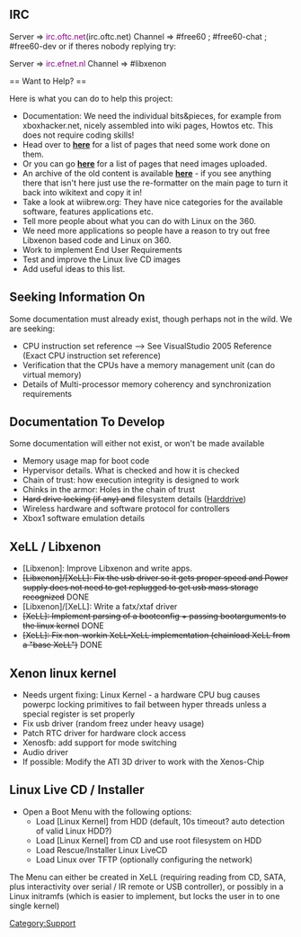## IRC

Server ⇒ <font color="purple">irc.oftc.net</font>(irc.oftc.net)
Channel ⇒ \#free60 ; \#free60-chat ; \#free60-dev
or if theres nobody replying try:

Server ⇒ <font color="purple">irc.efnet.nl</font>
Channel ⇒ \#libxenon

\== Want to Help? ==

Here is what you can do to help this project:

  - Documentation: We need the individual bits\&pieces, for example from
    xboxhacker.net, nicely assembled into wiki pages, Howtos etc. This
    does not require coding skills\!
  - Head over to
    **[here](:Category:Pages_that_need_to_be_cleaned_up "wikilink")**
    for a list of pages that need some work done on them.
  - Or you can go
    **[here](:Category:Pages_with_missing_images "wikilink")** for a
    list of pages that need images uploaded.
  - An archive of the old content is available
    **[here](http://free60.org/old/)** - if you see anything there that
    isn't here just use the re-formatter on the main page to turn it
    back into wikitext and copy it in\!
  - Take a look at wiibrew.org: They have nice categories for the
    available software, features applications etc.
  - Tell more people about what you can do with Linux on the 360.
  - We need more applications so people have a reason to try out free
    Libxenon based code and Linux on 360.
  - Work to implement End User Requirements
  - Test and improve the Linux live CD images
  - Add useful ideas to this list.

## Seeking Information On

Some documentation must already exist, though perhaps not in the wild.
We are seeking:

  - CPU instruction set reference --\> See VisualStudio 2005 Reference
    (Exact CPU instruction set reference)
  - Verification that the CPUs have a memory management unit (can do
    virtual memory)
  - Details of Multi-processor memory coherency and synchronization
    requirements

## Documentation To Develop

Some documentation will either not exist, or won't be made available

  - Memory usage map for boot code
  - Hypervisor details. What is checked and how it is checked
  - Chain of trust: how execution integrity is designed to work
  - Chinks in the armor: Holes in the chain of trust
  - <s>Hard drive locking (if any) and</s> filesystem details
    ([Harddrive](HDD))
  - Wireless hardware and software protocol for controllers
  - Xbox1 software emulation details

## XeLL / Libxenon

  - \[Libxenon\]: Improve Libxenon and write apps.
  - <s>\[Libxenon\]/\[XeLL\]: Fix the usb driver so it gets proper speed
    and Power supply does not need to get replugged to get usb mass
    storage recognized</s> DONE
  - \[Libxenon\]/\[XeLL\]: Write a fatx/xtaf driver
  - <s>\[XeLL\]: Implement parsing of a bootconfig + passing
    bootarguments to the linux kernel</s> DONE
  - <s>\[XeLL\]: Fix non-workin XeLL-XeLL implementation (chainload XeLL
    from a "base XeLL")</s> DONE

## Xenon linux kernel

  - Needs urgent fixing: Linux Kernel - a hardware CPU bug causes
    powerpc locking primitives to fail between hyper threads unless a
    special register is set properly
  - Fix usb driver (random freez under heavy usage)
  - Patch RTC driver for hardware clock access
  - Xenosfb: add support for mode switching
  - Audio driver
  - If possible: Modify the ATI 3D driver to work with the Xenos-Chip

## Linux Live CD / Installer

  - Open a Boot Menu with the following options:
      - Load \[Linux Kernel\] from HDD (default, 10s timeout? auto
        detection of valid Linux HDD?)
      - Load \[Linux Kernel\] from CD and use root filesystem on HDD
      - Load Rescue/Installer Linux LiveCD
      - Load Linux over TFTP (optionally configuring the network)

The Menu can either be created in XeLL (requiring reading from CD, SATA,
plus interactivity over serial / IR remote or USB controller), or
possibly in a Linux initramfs (which is easier to implement, but locks
the user in to one single kernel)

[Category:Support](Category_Support)
